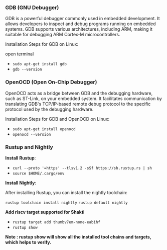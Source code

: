 ### GDB (GNU Debugger) ###

GDB is a powerful debugger commonly used in embedded development. It allows developers to inspect and debug programs running on embedded systems. GDB supports various architectures, including ARM, making it suitable for debugging ARM Cortex-M microcontrollers.

Installation Steps for GDB on Linux:

open terminal 

- ``` sudo apt-get install gdb         ```
- ``` gdb --version  ``` 

### OpenOCD (Open On-Chip Debugger) ###

OpenOCD acts as a bridge between GDB and the debugging hardware, such as ST-Link, on your embedded system. It facilitates communication by translating GDB's TCP/IP-based remote debug protocol to the specific protocol used by the debugging hardware.

Installation Steps for GDB and OpenOCD on Linux:

- ``` sudo apt-get install openocd         ```
- ``` openocd --version  ``` 

### Rustup and Nightly ###

**Install Rustup**:

- ``` curl --proto '=https' --tlsv1.2 -sSf https://sh.rustup.rs | sh ```
- ``` source $HOME/.cargo/env ```

**Install Nightly**:

After installing Rustup, you can install the nightly toolchain:

``` rustup toolchain install nightly ```
``` rustup default nightly ```

**Add riscv target supported for Shakti** 

- ```rustup target add thumbv7em-none-eabihf```
- ``` rustup show ```
 
 **Note : rustup show will show all the installed tool chains and targets, which helps to verify.**
